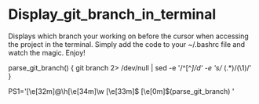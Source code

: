 # Display_git_branch_in_terminal
Displays which branch your working on before the cursor when accessing the project in the terminal. 
Simply add the code to your ~/.bashrc file and watch the magic. Enjoy!

parse_git_branch() {
    git branch 2> /dev/null | sed -e '/^[^*]/d' -e 's/* \(.*\)/(\1)/'
}

PS1='\[\e[32m\]@\h\[\e[34m\]\w \[\e[33m\]\$ \[\e[0m\]$(parse_git_branch) '
